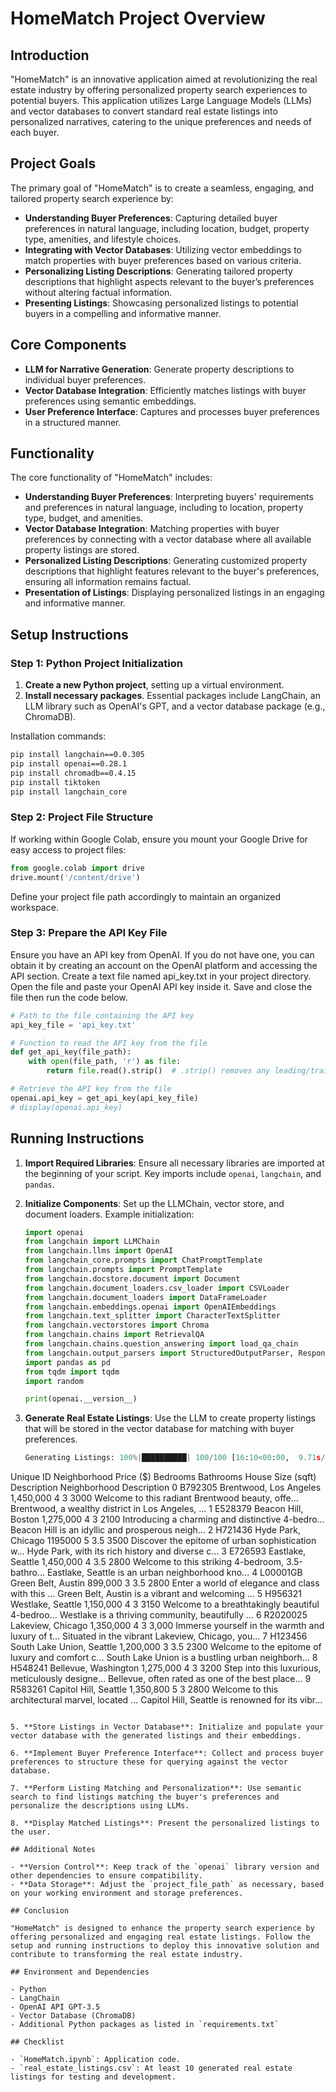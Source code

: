 # HomeMatch Project Overview

## Introduction

"HomeMatch" is an innovative application aimed at revolutionizing the real estate industry by offering personalized property search experiences to potential buyers. This application utilizes Large Language Models (LLMs) and vector databases to convert standard real estate listings into personalized narratives, catering to the unique preferences and needs of each buyer.

## Project Goals

The primary goal of "HomeMatch" is to create a seamless, engaging, and tailored property search experience by:

- **Understanding Buyer Preferences**: Capturing detailed buyer preferences in natural language, including location, budget, property type, amenities, and lifestyle choices.
- **Integrating with Vector Databases**: Utilizing vector embeddings to match properties with buyer preferences based on various criteria.
- **Personalizing Listing Descriptions**: Generating tailored property descriptions that highlight aspects relevant to the buyer’s preferences without altering factual information.
- **Presenting Listings**: Showcasing personalized listings to potential buyers in a compelling and informative manner.

## Core Components

- **LLM for Narrative Generation**: Generate property descriptions to individual buyer preferences.
- **Vector Database Integration**: Efficiently matches listings with buyer preferences using semantic embeddings.
- **User Preference Interface**: Captures and processes buyer preferences in a structured manner.

## Functionality

The core functionality of "HomeMatch" includes:

- **Understanding Buyer Preferences**: Interpreting buyers' requirements and preferences in natural language, including to location, property type, budget, and amenities.
- **Vector Database Integration**: Matching properties with buyer preferences by connecting with a vector database where all available property listings are stored.
- **Personalized Listing Descriptions**: Generating customized property descriptions that highlight features relevant to the buyer's preferences, ensuring all information remains factual.
- **Presentation of Listings**: Displaying personalized listings in an engaging and informative manner.

## Setup Instructions

### Step 1: Python Project Initialization

1. **Create a new Python project**, setting up a virtual environment.
2. **Install necessary packages**. Essential packages include LangChain, an LLM library such as OpenAI's GPT, and a vector database package (e.g., ChromaDB).

Installation commands:
```bash
pip install langchain==0.0.305
pip install openai==0.28.1
pip install chromadb==0.4.15
pip install tiktoken
pip install langchain_core
```

### Step 2: Project File Structure

If working within Google Colab, ensure you mount your Google Drive for easy access to project files:

```python
from google.colab import drive
drive.mount('/content/drive')
```

Define your project file path accordingly to maintain an organized workspace.

### Step 3: Prepare the API Key File

Ensure you have an API key from OpenAI. If you do not have one, you can obtain it by creating an account on the OpenAI platform and accessing the API section. Create a text file named api_key.txt in your project directory. Open the file and paste your OpenAI API key inside it. Save and close the file then run the code below.

```python
# Path to the file containing the API key
api_key_file = 'api_key.txt'

# Function to read the API key from the file
def get_api_key(file_path):
    with open(file_path, 'r') as file:
        return file.read().strip()  # .strip() removes any leading/trailing whitespace

# Retrieve the API key from the file
openai.api_key = get_api_key(api_key_file)
# display(openai.api_key)
```

## Running Instructions

1. **Import Required Libraries**: Ensure all necessary libraries are imported at the beginning of your script. Key imports include `openai`, `langchain`, and `pandas`.

2. **Initialize Components**: Set up the LLMChain, vector store, and document loaders. Example initialization:

   ```python
   import openai
   from langchain import LLMChain
   from langchain.llms import OpenAI
   from langchain_core.prompts import ChatPromptTemplate
   from langchain.prompts import PromptTemplate
   from langchain.docstore.document import Document
   from langchain.document_loaders.csv_loader import CSVLoader
   from langchain.document_loaders import DataFrameLoader
   from langchain.embeddings.openai import OpenAIEmbeddings
   from langchain.text_splitter import CharacterTextSplitter
   from langchain.vectorstores import Chroma
   from langchain.chains import RetrievalQA
   from langchain.chains.question_answering import load_qa_chain
   from langchain.output_parsers import StructuredOutputParser, ResponseSchema
   import pandas as pd
   from tqdm import tqdm
   import random

   print(openai.__version__)
   ```

3. **Generate Real Estate Listings**: Use the LLM to create property listings that will be stored in the vector database for matching with buyer preferences.
   ```python
   Generating Listings: 100%|██████████| 100/100 [16:10<00:00,  9.71s/it]
Unique ID	Neighborhood	Price ($)	Bedrooms	Bathrooms	House Size (sqft)	Description	Neighborhood Description
0	B792305	Brentwood, Los Angeles	1,450,000	4	3	3000	Welcome to this radiant Brentwood beauty, offe...	Brentwood, a wealthy district in Los Angeles, ...
1	E528379	Beacon Hill, Boston	1,275,000	4	3	2100	Introducing a charming and distinctive 4-bedro...	Beacon Hill is an idyllic and prosperous neigh...
2	H721436	Hyde Park, Chicago	1195000	5	3.5	3500	Discover the epitome of urban sophistication w...	Hyde Park, with its rich history and diverse c...
3	E726593	Eastlake, Seattle	1,450,000	4	3.5	2800	Welcome to this striking 4-bedroom, 3.5-bathro...	Eastlake, Seattle is an urban neighborhood kno...
4	L00001GB	Green Belt, Austin	899,000	3	3.5	2800	Enter a world of elegance and class with this ...	Green Belt, Austin is a vibrant and welcoming ...
5	H956321	Westlake, Seattle	1,150,000	4	3	3150	Welcome to a breathtakingly beautiful 4-bedroo...	Westlake is a thriving community, beautifully ...
6	R2020025	Lakeview, Chicago	1,350,000	4	3	3,000	Immerse yourself in the warmth and luxury of t...	Situated in the vibrant Lakeview, Chicago, you...
7	H123456	South Lake Union, Seattle	1,200,000	3	3.5	2300	Welcome to the epitome of luxury and comfort c...	South Lake Union is a bustling urban neighborh...
8	H548241	Bellevue, Washington	1,275,000	4	3	3200	Step into this luxurious, meticulously designe...	Bellevue, often rated as one of the best place...
9	R583261	Capitol Hill, Seattle	1,350,800	5	3	2800	Welcome to this architectural marvel, located ...	Capitol Hill, Seattle is renowned for its vibr...
```

5. **Store Listings in Vector Database**: Initialize and populate your vector database with the generated listings and their embeddings.

6. **Implement Buyer Preference Interface**: Collect and process buyer preferences to structure these for querying against the vector database.

7. **Perform Listing Matching and Personalization**: Use semantic search to find listings matching the buyer's preferences and personalize the descriptions using LLMs.

8. **Display Matched Listings**: Present the personalized listings to the user.

## Additional Notes

- **Version Control**: Keep track of the `openai` library version and other dependencies to ensure compatibility.
- **Data Storage**: Adjust the `project_file_path` as necessary, based on your working environment and storage preferences.

## Conclusion

"HomeMatch" is designed to enhance the property search experience by offering personalized and engaging real estate listings. Follow the setup and running instructions to deploy this innovative solution and contribute to transforming the real estate industry.

## Environment and Dependencies

- Python
- LangChain
- OpenAI API GPT-3.5
- Vector Database (ChromaDB)
- Additional Python packages as listed in `requirements.txt`

## Checklist

- `HomeMatch.ipynb`: Application code.
- `real_estate_listings.csv`: At least 10 generated real estate listings for testing and development.
